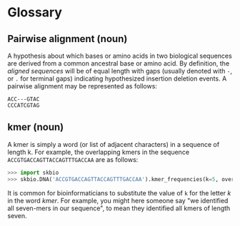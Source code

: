 # Glossary <link src="wDGwYI"/>

## Pairwise alignment (noun) <link src="bSQQ5s"/>

A hypothesis about which bases or amino acids in two biological sequences are derived from a common ancestral base or amino acid. By definition, the *aligned sequences* will be of equal length with gaps (usually denoted with ``-``, or ``.`` for terminal gaps) indicating hypothesized insertion deletion events. A pairwise alignment may be represented as follows:

```
ACC---GTAC
CCCATCGTAG
```

## kmer (noun) <link src="C7hMX5"/>

A kmer is simply a word (or list of adjacent characters) in a sequence of length k. For example, the overlapping kmers in the sequence ``ACCGTGACCAGTTACCAGTTTGACCAA`` are as follows:

```python
>>> import skbio
>>> skbio.DNA('ACCGTGACCAGTTACCAGTTTGACCAA').kmer_frequencies(k=5, overlap=True)
```

It is common for bioinformaticians to substitute the value of `k` for the letter _k_ in the word _kmer_. For example, you might here someone say "we identified all seven-mers in our sequence", to mean they identified all kmers of length seven.
